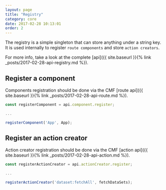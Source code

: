 ```yaml
---
layout: page
title: "Registry"
category: core
date: 2017-02-28 10:13:01
order: 2
---
```


The registry is a simple singleton that can store anything under a string key.
It is used internally to register `route components` and store `action creators`.

For more info, take a look at the complete [api]({{ site.baseurl }}{% link _posts/2017-02-28-api-registry.md %}).

## Register a component

Components registration should be done via the CMF [route api]({{ site.baseurl }}{% link _posts/2017-02-28-api-route.md %}).

```javascript
const registerComponent = api.component.register;

...

registerComponent('App', App);
```

## Register an action creator

Action creator registration should be done via the CMF [action api]({{ site.baseurl }}{% link _posts/2017-02-28-api-action.md %}).

```javascript
const registerActionCreator = api.actionCreator.register;

...

registerActionCreator('dataset:fetchAll', fetchDataSets);
```